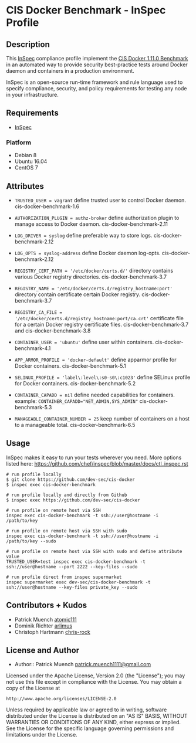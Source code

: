 # CIS Docker Benchmark - InSpec Profile

## Description

This [InSpec](https://github.com/chef/inspec) compliance profile implement the [CIS Docker 1.11.0 Benchmark](https://benchmarks.cisecurity.org/tools2/docker/CIS_Docker_1.11.0_Benchmark_v1.0.0.pdf) in an automated way to provide security best-practice tests around Docker daemon and containers in a production environment.

InSpec is an open-source run-time framework and rule language used to specify compliance, security, and policy requirements for testing any node in your infrastructure.

## Requirements

* [InSpec](https://github.com/chef/inspec)

### Platform

- Debian 8
- Ubuntu 16.04
- CentOS 7

## Attributes

  * `TRUSTED_USER = vagrant`
    define trusted user to control Docker daemon. cis-docker-benchmark-1.6

  * `AUTHORIZATION_PLUGIN = authz-broker`
    define authorization plugin to manage access to Docker daemon. cis-docker-benchmark-2.11

  * `LOG_DRIVER = syslog`
    define preferable way to store logs. cis-docker-benchmark-2.12

  * `LOG_OPTS = syslog-address`
    define Docker daemon log-opts. cis-docker-benchmark-2.12

  * `REGISTRY_CERT_PATH = '/etc/docker/certs.d/'`
    directory contains various Docker registry directories. cis-docker-benchmark-3.7

  * `REGISTRY_NAME = '/etc/docker/certs.d/registry_hostname:port'`
    directory contain certificate certain Docker registry. cis-docker-benchmark-3.7

  * `REGISTRY_CA_FILE = '/etc/docker/certs.d/registry_hostname:port/ca.crt'`
    certificate file for a certain Docker registry certificate files. cis-docker-benchmark-3.7 and cis-docker-benchmark-3.8

  * `CONTAINER_USER = 'ubuntu'`
    define user within containers. cis-docker-benchmark-4.1

  * `APP_ARMOR_PROFILE = 'docker-default'`
    define apparmor profile for Docker containers. cis-docker-benchmark-5.1

  * `SELINUX_PROFILE = 'label\:level\:s0-s0\:c1023'`
    define SELinux profile for Docker containers. cis-docker-benchmark-5.2

  * `CONTAINER_CAPADD = nil`
    define needed capabilities for containers. example: `CONTAINER_CAPADD="NET_ADMIN,SYS_ADMIN"` cis-docker-benchmark-5.3

  * `MANAGEABLE_CONTAINER_NUMBER = 25`
    keep number of containers on a host to a manageable total. cis-docker-benchmark-6.5

## Usage

InSpec makes it easy to run your tests wherever you need. More options listed here: https://github.com/chef/inspec/blob/master/docs/ctl_inspec.rst

```
# run profile locally
$ git clone https://github.com/dev-sec/cis-docker
$ inspec exec cis-docker-benchmark

# run profile locally and directly from Github
$ inspec exec https://github.com/dev-sec/cis-docker

# run profile on remote host via SSH
inspec exec cis-docker-benchmark -t ssh://user@hostname -i /path/to/key

# run profile on remote host via SSH with sudo
inspec exec cis-docker-benchmark -t ssh://user@hostname -i /path/to/key --sudo

# run profile on remote host via SSH with sudo and define attribute value
TRUSTED_USER=test inspec exec cis-docker-benchmark -t ssh://user@hostname --port 2222 --key-files --sudo

# run profile direct from inspec supermarket
inspec supermarket exec dev-sec/cis-docker-benchmark -t ssh://user@hostname --key-files private_key --sudo
```

## Contributors + Kudos

* Patrick Muench [atomic111](https://github.com/atomic111)
* Dominik Richter [arlimus](https://github.com/arlimus)
* Christoph Hartmann [chris-rock](https://github.com/chris-rock)


## License and Author

* Author:: Patrick Muench <patrick.muench1111@gmail.com>

Licensed under the Apache License, Version 2.0 (the "License");
you may not use this file except in compliance with the License.
You may obtain a copy of the License at

    http://www.apache.org/licenses/LICENSE-2.0

Unless required by applicable law or agreed to in writing, software
distributed under the License is distributed on an "AS IS" BASIS,
WITHOUT WARRANTIES OR CONDITIONS OF ANY KIND, either express or implied.
See the License for the specific language governing permissions and
limitations under the License.

[1]: https://benchmarks.cisecurity.org/tools2/docker/CIS_Docker_1.11.0_Benchmark_v1.0.0.pdf
